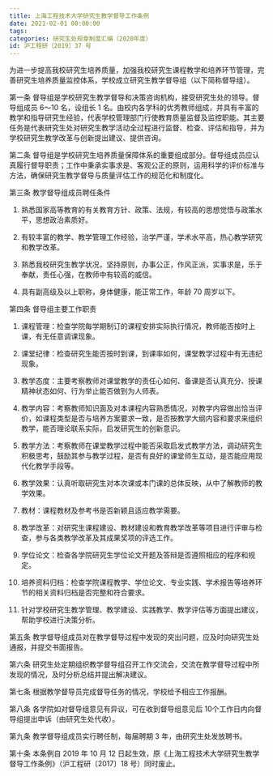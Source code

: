 ```yaml
---
title: 上海工程技术大学研究生教学督导工作条例
date: 2021-02-01 00:00:00
tags: 
categories: 研究生处规章制度汇编（2020年度）
id: 沪工程研〔2019〕37 号
---
```


为进一步提高我校研究生培养质量，加强我校研究生课程教学和培养环节管理，完善研究生培养质量监控体系，学校成立研究生教学督导组（以下简称督导组）。

第一条 督导组是学校研究生教学督导和决策咨询机构，接受研究生处的领导。督导组成员 6～10 名，设组长 1 名。由校内各学科的优秀教师组成，并具有丰富的教学和指导研究生经验，代表学校管理部门行使教育质量监督及监控职能。其主要任务是代表研究生处对研究生教学活动全过程进行监督、检查、评估和指导，并为学校研究生教学改革与创新提出建议、提供咨询。

第二条 督导组是学校研究生培养质量保障体系的重要组成部分。督导组成员应认真履行督导职责；工作中秉承实事求是、客观公正的原则，运用科学的评价标准与方法，确保研究生教学督导与质量评估工作的规范化和制度化。

第三条 教学督导组成员聘任条件

1. 熟悉国家高等教育的有关教育方针、政策、法规，有较高的思想觉悟与政策水平，思想政治素质好。

2. 有较丰富的教学、教学管理工作经验，治学严谨，学术水平高，热心教学研究和教学改革。

3. 熟悉我校研究生教学状况，坚持原则，办事公正，作风正派，实事求是，乐于奉献，责任心强，在教师中有较高的威信。

4. 具有副高级及以上职称，身体健康，能正常工作，年龄 70 周岁以下。

第四条 督导组主要工作职责

1. 课程管理：检查学院每学期制订的课程安排实际执行情况，教师能否按时上课，有无任意调课现象。

2. 课堂纪律：检查研究生能否按时到课，到课率如何，课堂教学过程中有无违纪现象。

3. 教学态度：主要考察教师对课堂教学的责任心如何、备课是否认真充分、授课精神状态如何、行为举止能否做到为人师表。

4. 教学内容：考察教师知识面及对本课程内容熟悉情况，对教学内容做出恰当评价，如课程类型是否与培养方案要求一致，是否按教学大纲内容和要求来组织教学，能否理论联系实际，启发研究生的创新意识。

5. 教学方法：考察教师在课堂教学过程中能否采取启发式教学方法，调动研究生积极思考，鼓励其参与教学过程，是否有良好的课堂师生互动，是否能应用现代化教学手段等。

6. 教学效果：认真听取研究生对本次课或本门课的总体反映，从中了解教师的教学效果。

7. 教材：课程教材及参考书是否新颖且适应教学需要。

8. 教学改革：对研究生课程建设、教材建设和教育教学改革等项目进行评审与检查，参与各类教学改革及其成果奖项的评选工作。

9. 学位论文：检查各学院研究生学位论文开题及答辩是否遵照相应的程序和规定。

10. 培养资料归档：检查学院课程教学、学位论文、专业实践、学术报告等培养环节的相关资料归档是否完整和符合要求。

11. 针对学校研究生教学管理、教学建设、实践教学、教学评估等方面提出建议，帮助学校进行决策分析。

第五条 教学督导组成员对在教学督导过程中发现的突出问题，应及时向研究生处通报，并提交书面报告。

第六条 研究生处定期组织教学督导组召开工作交流会，交流在教学督导过程中所发现的情况，及时分析总结并提出解决建议。

第七条 根据教学督导员完成督导任务的情况，学校给予相应工作报酬。

第八条 各学院如对督导组意见有异议，可在收到督导组意见后 10个工作日内向督导组提出申诉（由研究生处代收）。

第九条 教学督导组成员实行聘任制，每届聘期 3 年，由研究生处发放聘书。

第十条 本条例自 2019 年 10 月 12 日起生效，原《上海工程技术大学研究生教学督导工作条例》（沪工程研〔2017〕18 号）同时废止。
